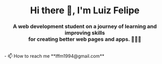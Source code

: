 <h1 align="center">Hi there 👋, I'm Luiz Felipe</h1>
<h3 align="center">A web development student on a journey of learning and improving skills <br> for creating better web pages and apps. 👨🏻‍💻
</h3>
<br>
- 📫 How to reach me **lffm1994@gmail.com**
